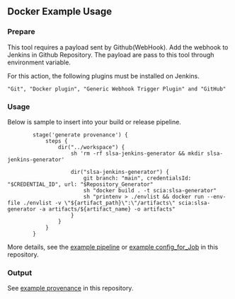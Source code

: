 ## Docker Example Usage
### Prepare
This tool requires a payload sent by Github(WebHook).
Add the webhook to Jenkins in Github Repository.
The payload are pass to this tool through environment variable.

For this action, the following plugins must be installed on Jenkins.
```plugins
"Git", "Docker plugin", "Generic Webhook Trigger Plugin" and "GitHub"
```

### Usage
Below is sample to insert into your build or release pipeline.

```plugins
        stage('generate provenance') {
            steps {
                dir("../workspace") {
                    sh 'rm -rf slsa-jenkins-generator && mkdir slsa-jenkins-generator'

                    dir("slsa-jenkins-generator") {
                        git branch: "main", credentialsId: "$CREDENTIAL_ID", url: "$Repository_Generator"
                        sh "docker build . -t scia:slsa-generator"
                        sh "printenv > ./envlist && docker run --env-file ./envlist -v \"${artifact_path}\":\"/artifacts\" scia:slsa-generator -a artifacts/${artifact_name} -o artifacts"
                    }
                }
            }
        }
```
More details, see the [example pipeline](.config/pipeline) or [example config_for_Job](.config/config.xml) in this repository.

### Output
See [example provenance](../example/provenance.slsa) in this repository.
